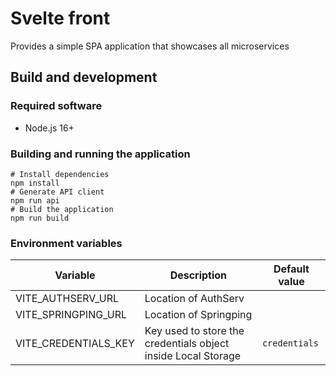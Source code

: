 # Svelte front

Provides a simple SPA application that showcases all microservices

## Build and development

### Required software

- Node.js 16+

### Building and running the application

```shell
# Install dependencies
npm install
# Generate API client
npm run api
# Build the application
npm run build
```

### Environment variables

| Variable             | Description                                                   | Default value |
| -------------------- | ------------------------------------------------------------- | ------------- |
| VITE_AUTHSERV_URL    | Location of AuthServ                                          |               |
| VITE_SPRINGPING_URL  | Location of Springping                                        |               |
| VITE_CREDENTIALS_KEY | Key used to store the credentials object inside Local Storage | `credentials` |
